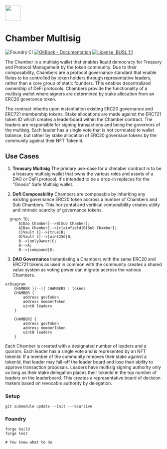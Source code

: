 <img style="{align: right}" src="https://cdn.loreum.org/logos/black.png"  height="50"/>

# Chamber Multisig

![Foundry CI](https://github.com/loreum-org/chamber/actions/workflows/forge.yaml/badge.svg)
[![GitBook - Documentation](https://img.shields.io/badge/GitBook-Documentation-orange?logo=gitbook&logoColor=white)](https://docs.loreum.org/blog)
[![License: BUSL 1.1](https://img.shields.io/badge/License-MIT.svg)](https://github.com/loreum-org/chamber/LICENSE)

The Chamber is a multisig wallet that enables liquid democracy for Treasury and Protocol Management by the token community. Due to their composability, Chambers are a protocol governance standard that enable Roles to be controlled by token holders through representative leaders, rather than a core group of static founders. This enables decentralized ownership of DeFi protocols.
Chambers provide the functionality of a multisig wallet where signers are determined by stake allocation from an ERC20 goverance token.

The contract inherits upon instantiation existing ERC20 governance and ERC721 membership tokens. Stake allocations are made against the ERC721 token ID which creates a leaderboard within the Chamber contract. The leaders are responsible for signing transactions and being the governors of the multisig. Each leader has a single vote that is not correlated to wallet balance, but rather by stake allocation of ERC20 governace tokens by the community against their NFT TokenId.

## Use Cases

1. **Treasury Multisig** 
The primary use-case for a chmaber contract is to be a treasury multisig wallet that owns the various roles and assets of a DAO or DeFi protocol. It's intended to be a drop-in replaces for the "Gnosis" Safe Multisig wallet.

2. **Defi Composability**
Chambers are composable by inheriting any exisitng governance ERC20 token accross a number of Chambers and Sub Chambers. This horizontal and veritical composibility creates utility and intrinsic scarcity of governance tokens.

```mermaid
  graph TD;
      A[Dao Chamber]-->B[Sub Chamber];
      A[Dao Chamber]-->|claimYield|B[Sub Chamber];
      C[Vault 1]-->|true|B;
      D[Vault 2]-->|uint256|B;
      B-->|onlyOwner|C;
      B-->A;
      B-->|compound|D;
```

3. **DAO Governance**
Instantiating a Chambers with the same ERC20 and ERC721 tokens as used in common with the community creates a shared value system as voting power can migrate accross the various Chambers.

```mermaid
erDiagram
    CHAMBER }|--|{ CHAMBER2 : tokens
    CHAMBER {
        address govToken
        address memberToken
        uint8 leaders
    }

    CHAMBER2 {
        address govToken
        address memberToken
        uint8 leaders
    }
```

Each Chamber is created with a designated number of leaders and a quorom. Each leader has a single vote and is represented by an NFT tokenId. If a member of the community removes their stake against a tokenId, that leader may fall-off the leader board and lose their ability to approve transaction proposals. Leaders have multisig signing authority only so long as their stake delegation places their tokenId in the top number of leaders on the leaderboard. This creates a representative board of decision makers based on revocable authority by delegation.

### Setup

```
git submodule update --init --recursive
```

### Foundry

```
forge build
forge test

# You know what to do
```
